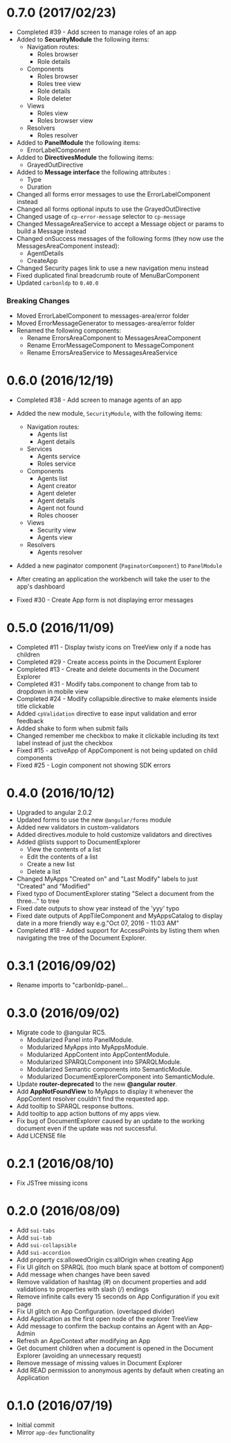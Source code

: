 # 0.7.0 (2017/02/23)

- Completed #39 - Add screen to manage roles of an app
- Added to **SecurityModule** the following items:
	- Navigation routes:
		- Roles browser
		- Role details
    - Components
		- Roles browser
		- Roles tree view
		- Role details
		- Role deleter
    - Views
		- Roles view
		- Roles browser view
    - Resolvers
        - Roles resolver
- Added to **PanelModule** the following items:
	- ErrorLabelComponent
- Added to **DirectivesModule** the following items:
	- GrayedOutDirective
- Added to **Message interface** the following attributes :
	- Type
	- Duration
- Changed all forms error messages to use the ErrorLabelComponent instead
- Changed all forms optional inputs to use the GrayedOutDirective
- Changed usage of `cp-error-message` selector to `cp-message`
- Changed MessageAreaService to accept a Message object or params to build a Message instead
- Changed onSuccess messages of the following forms (they now use the MessagesAreaComponent instead):
	- AgentDetails
	- CreateApp
- Changed Security pages link to use a new navigation menu instead
- Fixed duplicated final breadcrumb route of MenuBarComponent
- Updated `carbonldp` to `0.40.0`

### Breaking Changes
- Moved ErrorLabelComponent to messages-area/error folder
- Moved ErrorMessageGenerator to messages-area/error folder
- Renamed the following components:
  - Rename ErrorsAreaComponent to MessagesAreaComponent 
  - Rename ErrorMessageComponent to MessageComponent 
  - Rename ErrorsAreaService to MessagesAreaService 


# 0.6.0 (2016/12/19)

- Completed #38 - Add screen to manage agents of an app
- Added the new module, `SecurityModule`, with the following items:
    - Navigation routes:
        - Agents list
        - Agent details
    - Services
        - Agents service
        - Roles service
    - Components
        - Agents list
        - Agent creator
        - Agent deleter
        - Agent details
        - Agent not found
        - Roles chooser
    - Views
        - Security view
        - Agents view
    - Resolvers
        - Agents resolver
- Added a new paginator component (`PaginatorComponent`) to `PanelModule`
- After creating an application the workbench will take the user to the app's dashboard

- Fixed #30 - Create App form is not displaying error messages

# 0.5.0 (2016/11/09)

- Completed #11 - Display twisty icons on TreeView only if a node has children
- Completed #29 - Create access points in the Document Explorer
- Completed #13 - Create and delete documents in the Document Explorer
- Completed #31 - Modify tabs.component to change from tab to dropdown in mobile view
- Completed #24 - Modify collapsible.directive to make elements inside title clickable
- Added `cpValidation` directive to ease input validation and error feedback
- Added shake to form when submit fails
- Changed remember me checkbox to make it clickable including its text label instead of just the checkbox
- Fixed #15 - activeApp of AppComponent is not being updated on child components
- Fixed #25 - Login component not showing SDK errors

# 0.4.0 (2016/10/12)

- Upgraded to angular 2.0.2
- Updated forms to use the new `@angular/forms` module
- Added new validators in custom-validators
- Added directives.module to hold customize validators and directives
- Added @lists support to DocumentExplorer
    - View the contents of a list
    - Edit the contents of a list
    - Create a new list
    - Delete a list
- Changed MyApps "Created on" and "Last Modify" labels to just "Created" and "Modified"
- Fixed typo of DocumentExplorer stating "Select a document from the three..." to tree
- Fixed date outputs to show year instead of the 'yyy' typo
- Fixed date outputs of AppTileComponent and MyAppsCatalog to display date in a more friendly way e.g."Oct 07, 2016 - 11:03 AM"
- Completed #18 - Added support for AccessPoints by listing them when navigating the tree of the Document Explorer. 

# 0.3.1 (2016/09/02)

- Rename imports to "carbonldp-panel...

# 0.3.0 (2016/09/02)

- Migrate code to @angular RC5.
    - Modularized Panel into PanelModule.
    - Modularized MyApps into MyAppsModule.
    - Modularized AppContent into AppContentModule.
    - Modularized SPARQLComponent into SPARQLModule.
    - Modularized Semantic components into SemanticModule.
    - Modularized DocumentExplorerComponent into SemanticModule.
- Update **router-deprecated** to the new **@angular router**.
- Add **AppNotFoundView** to MyApps to display it whenever the AppContent resolver couldn't find the requested app.
- Add tooltip to SPARQL response buttons.
- Add tooltip to app action buttons of  my apps view.
- Fix bug of DocumentExplorer caused by an update to the working document even if the update was not successful.
- Add LICENSE file

# 0.2.1 (2016/08/10)

- Fix JSTree missing icons

# 0.2.0 (2016/08/09)

- Add `sui-tabs`
- Add `sui-tab`
- Add `sui-collapsible`
- Add `sui-accordion`
- Add property cs:allowedOrigin cs:allOrigin when creating App
- Fix UI glitch on SPARQL (too much blank space at bottom of component)
- Add message when changes have been saved
- Remove validation of hashtag (#) on document properties and add validations to properties with slash (/) endings
- Remove infinite calls every 15 seconds on App Configuration if you exit page
- Fix UI glitch on App Configuration. (overlapped divider)
- Add Application as the first open node of the explorer TreeView
- Add message to confirm the backup contains an Agent with an App-Admin
- Refresh an AppContext after modifying an App
- Get document children when a document is opened in the Document Explorer (avoiding an unnecessary request)
- Remove message of missing values in Document Explorer
- Add READ permission to anonymous agents by default when creating an Application

# 0.1.0 (2016/07/19)

- Initial commit
- Mirror `app-dev` functionality